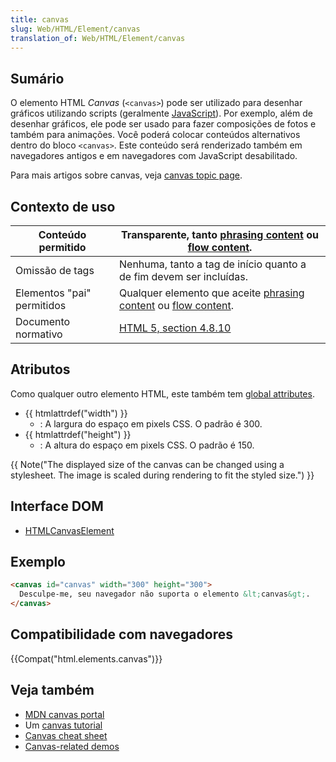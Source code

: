 ```yaml
---
title: canvas
slug: Web/HTML/Element/canvas
translation_of: Web/HTML/Element/canvas
---
```

## Sumário

O elemento HTML _Canvas_ (`<canvas>`) pode ser utilizado para desenhar gráficos utilizando scripts (geralmente [JavaScript](/en/JavaScript)). Por exemplo, além de desenhar gráficos, ele pode ser usado para fazer composições de fotos e também para animações. Você poderá colocar conteúdos alternativos dentro do bloco `<canvas>`. Este conteúdo será renderizado também em navegadores antigos e em navegadores com JavaScript desabilitado.

Para mais artigos sobre canvas, veja [canvas topic page](/en/HTML/Canvas).

## Contexto de uso

| Conteúdo permitido         | Transparente, tanto [phrasing content](/en/HTML/Content_categories#phrasing_content) ou [flow content](/en/HTML/Content_categories#flow_content).          |
| -------------------------- | -------------------------------------------------------------------------------------------------------------------------------------------------------------------------------------------------------------------------------------------------- |
| Omissão de tags            | Nenhuma, tanto a tag de início quanto a de fim devem ser incluídas.                                                                                                                                                                                |
| Elementos "pai" permitidos | Qualquer elemento que aceite [phrasing content](/en/HTML/Content_categories#phrasing_content) ou [flow content](/en/HTML/Content_categories#flow_content). |
| Documento normativo        | [HTML 5, section 4.8.10](http://www.w3.org/TR/html5/the-canvas-element.html#the-canvas-element)                                                                                                                                                    |

## Atributos

Como qualquer outro elemento HTML, este também tem [global attributes](/en/HTML/Global_attributes).

- {{ htmlattrdef("width") }}
  - : A largura do espaço em pixels CSS. O padrão é 300.
- {{ htmlattrdef("height") }}
  - : A altura do espaço em pixels CSS. O padrão é 150.

{{ Note("The displayed size of the canvas can be changed using a stylesheet. The image is scaled during rendering to fit the styled size.") }}

## Interface DOM

- [HTMLCanvasElement](/en/DOM/HTMLCanvasElement)

## Exemplo

```html
<canvas id="canvas" width="300" height="300">
  Desculpe-me, seu navegador não suporta o elemento &lt;canvas&gt;.
</canvas>
```

## Compatibilidade com navegadores

{{Compat("html.elements.canvas")}}

## Veja também

- [MDN canvas portal](/en/HTML/Canvas)
- Um [canvas tutorial](/en/Canvas_tutorial)
- [Canvas cheat sheet](http://blog.nihilogic.dk/2009/02/html5-canvas-cheat-sheet.html)
- [Canvas-related demos](/en-US/demos/tag/tech:canvas)
